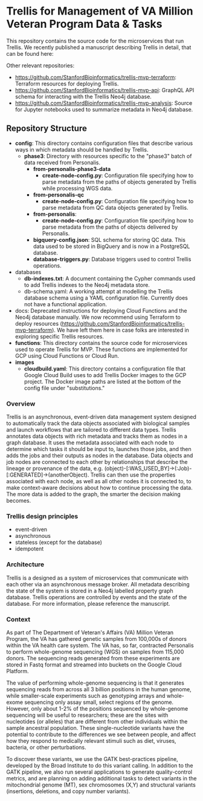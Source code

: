 # Trellis for Management of VA Million Veteran Program Data & Tasks

This repository contains the source code for the microservices that run Trellis. We recently published a manuscript describing Trellis in detail, that can be found here: <INSERT LINK>

Other relevant repositories:

* https://github.com/StanfordBioinformatics/trellis-mvp-terraform: Terraform resources for deploying Trellis.
* https://github.com/StanfordBioinformatics/trellis-mvp-api: GraphQL API schema for interacting with the Trellis Neo4j database.
* https://github.com/StanfordBioinformatics/trellis-mvp-analysis: Source for Jupyter notebooks used to summarize metadata in Neo4j database.
  

  
## Repository Structure
* __config__: This directory contains configuration files that describe various ways in which metadata should be handled by Trellis.
  * __phase3__: Directory with resources specific to the "phase3" batch of data received from Personalis.
    * __from-personalis-phase3-data__
      * __create-node-config.py__: Configuration file specifying how to parse metadata from the paths of objects generated by Trellis while processing WGS data.
    * __from-personalis-qc__
      * __create-node-config.py__: Configuration file specifying how to parse metadata from QC data objects generated by Trellis.
    * __from-personalis__: 
      * __create-node-config.py__: Configuration file specifying how to parse metadata from the paths of objects delivered by Personalis. 
    * __bigquery-config.json__: SQL schema for storing QC data. This data used to be stored in BigQuery and is now in a PostgreSQL database.
    * __database-triggers.py__: Database triggers used to control Trellis operations.
* databases
  * __db-indexes.txt__: A document containing the Cypher commands used to add Trellis indexes to the Neo4j metadata store.
  * db-schema.yaml: A working attempt at modelling the Trellis database schema using a YAML configuration file. Currently does not have a functional application.
* docs: Deprecated instructions for deploying Cloud Functions and the Neo4j database manually. We now recommend using Terraform to deploy resources (https://github.com/StanfordBioinformatics/trellis-mvp-terraform). We have left them here in case folks are interested in exploring specific Trellis resources.
* __functions__: This directory contains the source code for microservices used to operate Trellis for MVP. These functions are implemented for GCP using Cloud Functions or Cloud Run.
* __images__
  * __cloudbuild.yaml__: This directory contains a configuration file that Google Cloud Build uses to add Trellis Docker images to the GCP project. The Docker image paths are listed at the bottom of the config file under "substitutions."


### Overview
Trellis is an asynchronous, event-driven data management system designed to automatically track the data objects associated with biological samples and launch workflows that are tailored to different data types. Trellis annotates data objects with rich metadata and tracks them as nodes in a graph database. It uses the metadata associated with each node to determine which tasks it should be input to, launches those jobs, and then adds the jobs and their outputs as nodes in the database. Data objects and job nodes are connected to each other by relationships that describe the lineage or provenance of the data, e.g. (object)-[:WAS_USED_BY]->(:Job)-[:GENERATED]->(anotherObject). Trellis can then use the properties associated with each node, as well as all other nodes it is connected to, to make context-aware decisions about how to continue processing the data. The more data is added to the graph, the smarter the decision making becomes.

### Trellis design principles
* event-driven
* asynchronous
* stateless (except for the database)
* idempotent

### Architecture
Trellis is a designed as a system of microservices that communicate with each other via an asynchronous message broker. All metadata describing the state of the system is stored in a Neo4j labelled property graph database. Trellis operations are controlled by events and the state of the database. For more information, please reference the manuscript.

### Context
As part of The Department of Veteran's Affairs (VA) Million Veteran Program, the VA has gathered genetic samples from 100,000s of donors within the VA health care system. The VA has, so far, contracted Personalis to perform whole-genome sequencing (WGS) on samples from 115,000 donors. The sequencing reads generated from these experiments are stored in Fastq format and streamed into buckets on the Google Cloud Platform. 

The value of performing whole-genome sequencing is that it generates sequencing reads from across all 3 billion positions in the human genome, while smaller-scale experiments such as genotyping arrays and whole-exome sequencing only assay small, select regions of the genome. However, only about 1-2% of the positions sequenced by whole-genome sequencing will be useful to researchers; these are the sites with nucleotides (or alleles) that are different from other individuals within the sample ancestral population. These single-nucleotide variants have the potential to contribute to the differences we see between people, and affect how they respond to medically relevant stimuli such as diet, viruses, bacteria, or other perturbations.

To discover these variants, we use the GATK best-practices pipeline, developed by the Broad Institute to do this variant calling. In addition to the GATK pipeline, we also run several applications to generate quality-control metrics, and are planning on adding additional tasks to detect variants in the mitochondrial genome (MT), sex chromosomes (X,Y) and structural variants (insertions, deletions, and copy number variants).


